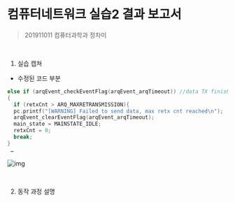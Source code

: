 # 컴퓨터네트워크 실습2 결과 보고서

> 201911011 컴퓨터과학과 정차미

<br>

  1. 실습 캡쳐


- 수정된 코드 부분
```cpp
else if (arqEvent_checkEventFlag(arqEvent_arqTimeout)) //data TX finished
{
  if (retxCnt > ARQ_MAXRETRANSMISSION){ 
  pc.printf("[WARNING] Failed to send data, max retx cnt reached\n");
  arqEvent_clearEventFlag(arqEvent_arqTimeout);
  main_state = MAINSTATE_IDLE;
  retxCnt = 0;
  break;
}
 …
```


![img](https://imgur.com/vfl5Gkm.png)

<br>

  2. 동작 과정 설명
